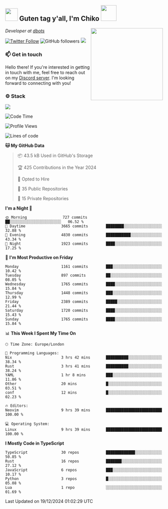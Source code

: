 <h2><img src="https://cdn.discordapp.com/emojis/1100181376730402906.gif?quality=lossless" width="40"> Guten tag y'all, I'm Chiko <img src="https://a.ppy.sh/15907233" width="50"></h2>
<a href="https://cataas.com"><img align='right' src="https://cataas.com/cat" width="230"></a>
<p><em>Developer at <a href="https://github.com/dbotsfun">dbots</a></em></p>

[![Twitter Follow](https://img.shields.io/twitter/follow/chikoxq?label=Follow)](https://twitter.com/intent/follow?screen_name=chikoxq)
![GitHub followers](https://img.shields.io/github/followers/chikof?label=Follow&style=social)
![](https://komarev.com/ghpvc/?username=chikof&color=blue)

### 📫 Get in touch
Hello there! If you're interested in getting in touch with me, feel free to reach out on my [Discord server](https://discord.gg/sejc7TnX6N). I'm looking forward to connecting with you!

### ⚙️ Stack
[![](https://skillicons.dev/icons?i=git,kubernetes,docker,js,ts,cloudflare,css,deno,express,graphql,html,mongodb,nestjs,py,react,apollo,bash,java,lua,nextjs,netlify,nodejs,ps,powershell,rust,neovim,tauri,sentry,postgres,tailwind,prisma,actix,workers)](https://skillicons.dev)

<!--START_SECTION:waka-->
![Code Time](http://img.shields.io/badge/Code%20Time-1%2C970%20hrs%2035%20mins-blue)

![Profile Views](http://img.shields.io/badge/Profile%20Views-6-blue)

![Lines of code](https://img.shields.io/badge/From%20Hello%20World%20I%27ve%20Written-7.7%20million%20lines%20of%20code-blue)

**🐱 My GitHub Data** 

> 📦 43.5 kB Used in GitHub's Storage 
 > 
> 🏆 425 Contributions in the Year 2024
 > 
> 💼 Opted to Hire
 > 
> 📜 35 Public Repositories 
 > 
> 🔑 15 Private Repositories 
 > 
**I'm a Night 🦉** 

```text
🌞 Morning                727 commits         ██░░░░░░░░░░░░░░░░░░░░░░░   06.52 % 
🌆 Daytime                3665 commits        ████████░░░░░░░░░░░░░░░░░   32.88 % 
🌃 Evening                4830 commits        ███████████░░░░░░░░░░░░░░   43.34 % 
🌙 Night                  1923 commits        ████░░░░░░░░░░░░░░░░░░░░░   17.25 % 
```
📅 **I'm Most Productive on Friday** 

```text
Monday                   1161 commits        ███░░░░░░░░░░░░░░░░░░░░░░   10.42 % 
Tuesday                  897 commits         ██░░░░░░░░░░░░░░░░░░░░░░░   08.05 % 
Wednesday                1765 commits        ████░░░░░░░░░░░░░░░░░░░░░   15.84 % 
Thursday                 1448 commits        ███░░░░░░░░░░░░░░░░░░░░░░   12.99 % 
Friday                   2389 commits        █████░░░░░░░░░░░░░░░░░░░░   21.44 % 
Saturday                 1720 commits        ████░░░░░░░░░░░░░░░░░░░░░   15.43 % 
Sunday                   1765 commits        ████░░░░░░░░░░░░░░░░░░░░░   15.84 % 
```


📊 **This Week I Spent My Time On** 

```text
🕑︎ Time Zone: Europe/London

💬 Programming Languages: 
Nix                      3 hrs 42 mins       ██████████░░░░░░░░░░░░░░░   38.34 % 
Rust                     3 hrs 41 mins       ██████████░░░░░░░░░░░░░░░   38.24 % 
YAML                     1 hr 8 mins         ███░░░░░░░░░░░░░░░░░░░░░░   11.86 % 
Other                    20 mins             █░░░░░░░░░░░░░░░░░░░░░░░░   03.51 % 
conf                     12 mins             █░░░░░░░░░░░░░░░░░░░░░░░░   02.23 % 

🔥 Editors: 
Neovim                   9 hrs 39 mins       █████████████████████████   100.00 % 

💻 Operating System: 
Linux                    9 hrs 39 mins       █████████████████████████   100.00 % 
```

**I Mostly Code in TypeScript** 

```text
TypeScript               30 repos            █████████████░░░░░░░░░░░░   50.85 % 
Rust                     16 repos            ███████░░░░░░░░░░░░░░░░░░   27.12 % 
JavaScript               6 repos             ███░░░░░░░░░░░░░░░░░░░░░░   10.17 % 
Python                   3 repos             █░░░░░░░░░░░░░░░░░░░░░░░░   05.08 % 
Lua                      1 repo              ░░░░░░░░░░░░░░░░░░░░░░░░░   01.69 % 
```




 Last Updated on 19/12/2024 01:02:29 UTC
<!--END_SECTION:waka-->


<!--
<p align="center">
     <a href="https://discord.gg/HhybNhchcC"><img src="https://invidget.switchblade.xyz/sejc7TnX6N" align="center" ><a>
</p> 
-->
